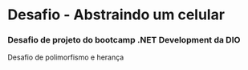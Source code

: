 # Desafio - Abstraindo um celular
### Desafio de projeto do bootcamp .NET Development da DIO

Desafio de polimorfismo e herança
